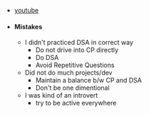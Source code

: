 - [youtube](https://www.youtube.com/watch?v=gJDVEZJuAhc)
- #### Mistakes
	- I didn't practiced DSA in correct way
		- Do not drive into CP directly 
		- Do DSA
		- Avoid Repetitive Questions
	- Did not do much projects/dev
		- Maintain a balance b/w CP and DSA
		- Don't be one dimentional
	- I was kind of an introvert
		- try to be active everywhere